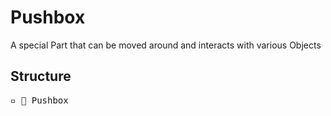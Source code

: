 # Pushbox

A special Part that can be moved around and interacts with various Objects

## Structure
<pre>
▫️ 🔲 Pushbox
</pre>
